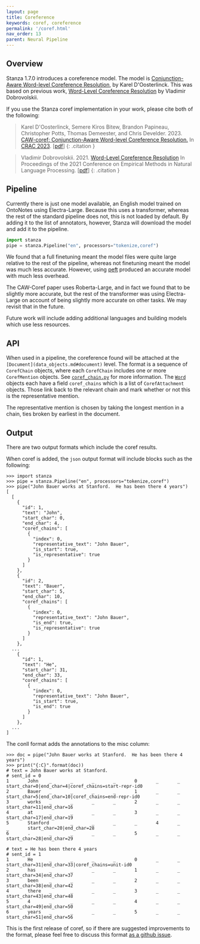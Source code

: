 ```yaml
---
layout: page
title: Coreference
keywords: coref, coreference
permalink: '/coref.html'
nav_order: 13
parent: Neural Pipeline
---
```


## Overview

Stanza 1.7.0 introduces a coreference model.  The model is
[Conjunction-Aware Word-level Coreference Resolution](https://arxiv.org/abs/2310.06165),
by Karel D'Oosterlinck.
This was based on previous work, [Word-Level Coreference Resolution](https://aclanthology.org/2021.emnlp-main.605/)
by Vladimir Dobrovolskii.

If you use the Stanza coref implementation in your work, please cite both of the following:

> Karel D'Oosterlinck, Semere Kiros Bitew, Brandon Papineau, Christopher Potts, Thomas Demeester, and Chris Develder. 2023. [CAW-coref: Conjunction-Aware Word-level Coreference Resolution.](https://arxiv.org/abs/2310.06165) In [CRAC 2023](https://sites.google.com/view/crac2023/). \[[pdf](https://arxiv.org/pdf/2310.06165.pdf)\]
{: .citation }

> Vladimir Dobrovolskii.  2021.  [Word-Level Coreference Resolution](https://aclanthology.org/2021.emnlp-main.605)  In Proceedings of the 2021 Conference on Empirical Methods in Natural Language Processing.  \[[pdf](https://aclanthology.org/2021.emnlp-main.605.pdf)\]
{: .citation }

## Pipeline

Currently there is just one model available, an English model trained
on OntoNotes using Electra-Large.  Because this uses a transformer,
whereas the rest of the standard pipeline does not, this is not loaded
by default.  By adding it to the list of annotators, however, Stanza
will download the model and add it to the pipeline.

```python
import stanza
pipe = stanza.Pipeline("en", processors="tokenize,coref")
```

We found that a full finetuning meant the model files were quite large
relative to the rest of the pipeline, whereas not finetuning meant the
model was much less accurate.  However, using
[peft](https://github.com/huggingface/peft) produced an accurate model
with much less overhead.

The CAW-Coref paper uses Roberta-Large, and in fact we found that to
be slightly more accurate, but the rest of the transformer was using
Electra-Large on account of being slightly more accurate on other
tasks.  We may revisit that in the future.

Future work will include adding additional languages and building models which use less resources.

## API

When used in a pipeline, the coreference found will be attached at the `[Document](data_objects.md#document)` level.  The format is a sequence of `CorefChain` objects, where each `CorefChain` includes one or more `CorefMention` objects.  See [`coref_chain.py`](https://github.com/stanfordnlp/stanza/blob/main/stanza/models/coref/coref_chain.py) for more information.  The [`Word`](data_objects.md#word) objects each have a field `coref_chains` which is a list of `CorefAttachment` objects.  Those link back to the relevant chain and mark whether or not this is the representative mention.

The representative mention is chosen by taking the longest mention in a chain, ties broken by earliest in the document.

## Output

There are two output formats which include the coref results.

When coref is added, the `json` output format will include blocks such as the following:

```
>>> import stanza
>>> pipe = stanza.Pipeline("en", processors="tokenize,coref")
>>> pipe("John Bauer works at Stanford.  He has been there 4 years")
[
  [
    {
      "id": 1,
      "text": "John",
      "start_char": 0,
      "end_char": 4,
      "coref_chains": [
        {
          "index": 0,
          "representative_text": "John Bauer",
          "is_start": true,
          "is_representative": true
        }
      ]
    },
    {
      "id": 2,
      "text": "Bauer",
      "start_char": 5,
      "end_char": 10,
      "coref_chains": [
        {
          "index": 0,
          "representative_text": "John Bauer",
          "is_end": true,
          "is_representative": true
        }
      ]
    },
  ...
    {
      "id": 1,
      "text": "He",
      "start_char": 31,
      "end_char": 33,
      "coref_chains": [
        {
          "index": 0,
          "representative_text": "John Bauer",
          "is_start": true,
          "is_end": true
        }
      ]
    },
  ...
]
```

The conll format adds the annotations to the misc column:

```
>>> doc = pipe("John Bauer works at Stanford.  He has been there 4 years")
>>> print("{:C}".format(doc))
# text = John Bauer works at Stanford.
# sent_id = 0
1       John    _       _       _       _       0       _       _       start_char=0|end_char=4|coref_chains=start-repr-id0
2       Bauer   _       _       _       _       1       _       _       start_char=5|end_char=10|coref_chains=end-repr-id0
3       works   _       _       _       _       2       _       _       start_char=11|end_char=16
4       at      _       _       _       _       3       _       _       start_char=17|end_char=19
5       Stanford        _       _       _       _       4       _       _       start_char=20|end_char=28
6       .       _       _       _       _       5       _       _       start_char=28|end_char=29

# text = He has been there 4 years
# sent_id = 1
1       He      _       _       _       _       0       _       _       start_char=31|end_char=33|coref_chains=unit-id0
2       has     _       _       _       _       1       _       _       start_char=34|end_char=37
3       been    _       _       _       _       2       _       _       start_char=38|end_char=42
4       there   _       _       _       _       3       _       _       start_char=43|end_char=48
5       4       _       _       _       _       4       _       _       start_char=49|end_char=50
6       years   _       _       _       _       5       _       _       start_char=51|end_char=56
```

This is the first release of coref, so if there are suggested improvements to the format, please feel free to discuss this format [as a github issue](https://github.com/stanfordnlp/stanza/issues/new).

